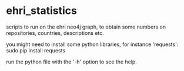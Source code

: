 ehri_statistics
===============

scripts to run on the ehri neo4j graph, to obtain some numbers on repositories, countries, descriptions etc.

you might need to install some python libraries, for instance 'requests':
    sudo pip install requests

run the python file with the '-h' option to see the help.
